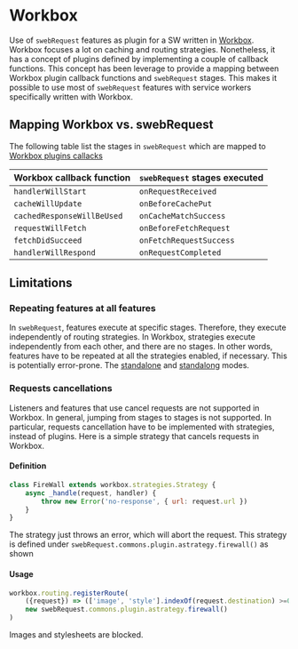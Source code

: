 # Workbox
Use of `swebRequest` features as plugin for a SW written in [Workbox](https://developer.chrome.com/docs/workbox/).
Workbox focuses a lot on caching and routing strategies. Nonetheless, it has a concept of plugins defined by implementing a couple of callback functions. This concept has been leverage to provide a mapping between Workbox plugin callback functions and `swebRequest` stages. This makes it possible to use most of `swebRequest` features with service workers specifically written with Workbox. 



## Mapping Workbox vs. swebRequest
The following table list the stages in `swebRequest` which are mapped to [Workbox plugins callacks](https://developer.chrome.com/docs/workbox/using-plugins/#methods-for-custom-plugins)

| Workbox callback function | `swebRequest` stages executed |
|--|--|
`handlerWillStart` | `onRequestReceived`
`cacheWillUpdate` | `onBeforeCachePut` 
`cachedResponseWillBeUsed` | `onCacheMatchSuccess`
`requestWillFetch` | `onBeforeFetchRequest`
`fetchDidSucceed` | `onFetchRequestSuccess`
`handlerWillRespond` | `onRequestCompleted`


## Limitations

### Repeating features at all features
In `swebRequest`, features execute at specific stages. Therefore, they execute independently of routing strategies. In Workbox, strategies execute independently from each other, and there are no stages. In other words, features have to be repeated at all the strategies enabled, if necessary. This is potentially error-prone. The [standalone](../modes/standalone.md) and [standalong](../modes/standalong.md) modes.  


### Requests cancellations
Listeners and features that use cancel requests are not supported in Workbox. In general, jumping from stages to stages is not supported. In particular, requests cancellation have to be implemented with strategies, instead of plugins. Here is a simple strategy that cancels requests in Workbox. 
#### Definition
```javascript
class FireWall extends workbox.strategies.Strategy {
    async _handle(request, handler) {
        throw new Error('no-response', { url: request.url })
    }
}
```
The strategy just throws an error, which will abort the request. 
This strategy is defined under `swebRequest.commons.plugin.astrategy.firewall()` as shown

#### Usage 
```javascript
workbox.routing.registerRoute(
    ({request}) => (['image', 'style'].indexOf(request.destination) >=0 ), 
    new swebRequest.commons.plugin.astrategy.firewall()
)
```
Images and stylesheets are blocked. 